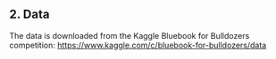 ## 2. Data

The data is downloaded from the Kaggle Bluebook for Bulldozers competition: https://www.kaggle.com/c/bluebook-for-bulldozers/data
